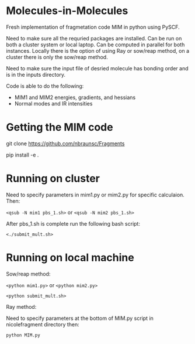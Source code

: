 # Molecules-in-Molecules
Fresh implementation of fragmetation code MIM in python using PySCF.  

Need to make sure all the requried packages are installed.  Can be run on both a cluster system or local laptop.  Can be computed in parallel for both instances. Locally there is the option of using Ray or sow/reap method, on a cluster there is only the sow/reap method.

Need to make sure the input file of desried molecule has bonding order and is in the inputs directory.

Code is able to do the following:
- MIM1 and MIM2 energies, gradients, and hessians
- Normal modes and IR intensities

# Getting the MIM code
git clone https://github.com/nbraunsc/Fragments

pip install -e .

# Running on cluster
Need to specify parameters in mim1.py or mim2.py for specific calculaion. Then:

`<qsub -N mim1 pbs_1.sh>` or `<qsub -N mim2 pbs_1.sh>`

After pbs_1.sh is complete run the following bash script:

`<./submit_mult.sh>`

# Running on local machine
Sow/reap method:

`<python mim1.py>` or `<python mim2.py>`

`<python submit_mult.sh>`

Ray method:

Need to specify parameters at the bottom of MIM.py script in nicolefragment directory then:

`python MIM.py`




